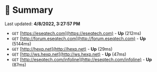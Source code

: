 # 📖 Summary
Last updated: **4/8/2022, 3:27:57 PM**

- `GET` [https://eseqtech.com](https://eseqtech.com) - **Up** (212ms)
- `GET` [http://forum.eseqtech.com](http://forum.eseqtech.com) - **Up** (5144ms)
- `GET` [http://hexp.net](http://hexp.net) - **Up** (29ms)
- `GET` [http://ws.hexp.net](http://ws.hexp.net) - **Up** (47ms)
- `GET` [http://eseqtech.com/infoline](http://eseqtech.com/infoline) - **Up** (87ms)

